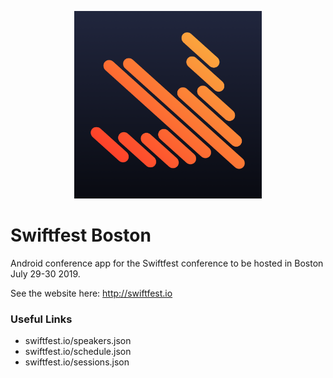 <p align="center">
<img src="./img/swiftfest.png" width="300px"/>
</p>
<h1>Swiftfest Boston</h1>


Android conference app for the Swiftfest conference to be hosted in Boston July 29-30 2019.

See the website here: <a href="http://swiftfest.io" target="_blank">http://swiftfest.io</a>

### Useful Links

* swiftfest.io/speakers.json
* swiftfest.io/schedule.json
* swiftfest.io/sessions.json